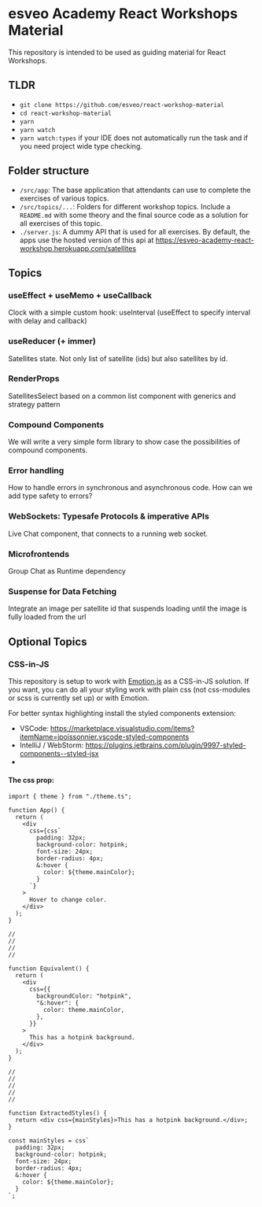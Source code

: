 # esveo Academy React Workshops Material

This repository is intended to be used as guiding material for React Workshops.

## TLDR

- `git clone https://github.com/esveo/react-workshop-material`
- `cd react-workshop-material`
- `yarn`
- `yarn watch`
- `yarn watch:types` if your IDE does not automatically run the task and if you need project wide type checking.

## Folder structure

- `/src/app`: The base application that attendants can use to complete the exercises of various topics.
- `/src/topics/...`: Folders for different workshop topics. Include a `README.md` with some theory and the final source code as a solution for all exercises of this topic.
- `./server.js`: A dummy API that is used for all exercises. By default, the apps use the hosted version of this api at https://esveo-academy-react-workshop.herokuapp.com/satellites

## Topics

### useEffect + useMemo + useCallback

Clock with a simple custom hook: useInterval (useEffect to specify interval with delay and callback)

### useReducer (+ immer)

Satellites state. Not only list of satellite (ids) but also satellites by id.

### RenderProps

SatellitesSelect based on a common list component with generics and strategy pattern

### Compound Components

We will write a very simple form library to show case the possibilities of compound components.

### Error handling

How to handle errors in synchronous and asynchronous code.
How can we add type safety to errors?

### WebSockets: Typesafe Protocols & imperative APIs

Live Chat component, that connects to a running web socket.

### Microfrontends

Group Chat as Runtime dependency

### Suspense for Data Fetching

Integrate an image per satellite id that suspends loading until the image is fully loaded from the url

## Optional Topics

### CSS-in-JS

This repository is setup to work with [Emotion.js](https://emotion.sh/docs/introduction) as a CSS-in-JS solution.
If you want, you can do all your styling work with plain css (not css-modules or scss is currently set up) or with Emotion.

For better syntax highlighting install the styled components extension:

- VSCode: https://marketplace.visualstudio.com/items?itemName=jpoissonnier.vscode-styled-components
- IntelliJ / WebStorm: https://plugins.jetbrains.com/plugin/9997-styled-components--styled-jsx
-

#### The css prop:

```tsx
import { theme } from "./theme.ts";

function App() {
  return (
    <div
      css={css`
        padding: 32px;
        background-color: hotpink;
        font-size: 24px;
        border-radius: 4px;
        &:hover {
          color: ${theme.mainColor};
        }
      `}
    >
      Hover to change color.
    </div>
  );
}

//
//
//
//

function Equivalent() {
  return (
    <div
      css={{
        backgroundColor: "hotpink",
        "&:hover": {
          color: theme.mainColor,
        },
      }}
    >
      This has a hotpink background.
    </div>
  );
}

//
//
//
//
//

function ExtractedStyles() {
  return <div css={mainStyles}>This has a hotpink background.</div>;
}

const mainStyles = css`
  padding: 32px;
  background-color: hotpink;
  font-size: 24px;
  border-radius: 4px;
  &:hover {
    color: ${theme.mainColor};
  }
`;
```
